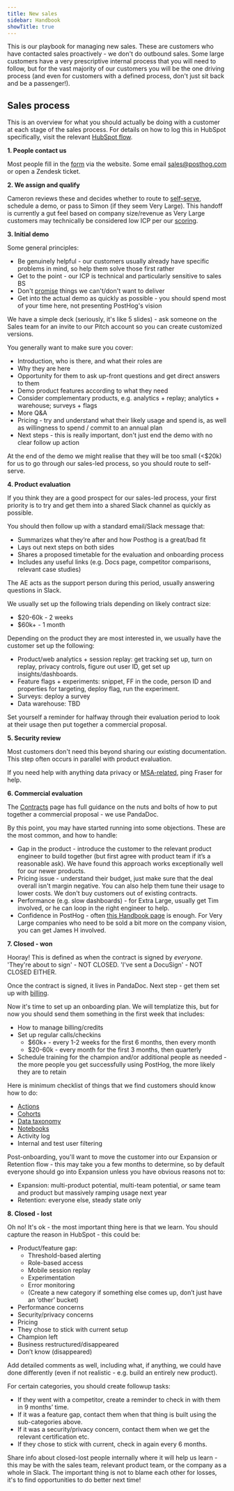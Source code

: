 ```yaml
---
title: New sales
sidebar: Handbook
showTitle: true
---
```


This is our playbook for managing new sales. These are customers who have contacted sales proactively - we don't do outbound sales. Some large customers have a very prescriptive internal process that you will need to follow, but for the vast majority of our customers you will be the one driving process (and even for customers with a defined process, don't just sit back and be a passenger!).

## Sales process

This is an overview for what you should actually be doing with a customer at each stage of the sales process. For details on how to log this in HubSpot specifically, visit the relevant [HubSpot flow](/handbook/growth/sales/crm#inbound-hands-on-pipeline). 

**1. People contact us**

Most people fill in the [form](/talk-to-a-human) via the website. Some email sales@posthog.com or open a Zendesk ticket.

**2. We assign and qualify**

Cameron reviews these and decides whether to route to [self-serve](/handbook/growth/sales/crm#inbound-self-serve-pipeline), schedule a demo, or pass to Simon (if they seem Very Large).  This handoff is currently a gut feel based on company size/revenue as Very Large customers may technically be considered low ICP per our [scoring](/handbook/growth/sales/icp). 

**3. Initial demo**

Some general principles:
- Be genuinely helpful - our customers usually already have specific problems in mind, so help them solve those first rather 
- Get to the point - our ICP is technical and particularly sensitive to sales BS
- Don't [promise](/handbook/growth/sales/overview#enterprise-customers) things we can't/don't want to deliver
- Get into the actual demo as quickly as possible - you should spend most of your time here, not presenting PostHog's vision

We have a simple deck (seriously, it's like 5 slides) - ask someone on the Sales team for an invite to our Pitch account so you can create customized versions. 

You generally want to make sure you cover:

- Introduction, who is there, and what their roles are
- Why they are here
- Opportunity for them to ask up-front questions and get direct answers to them
- Demo product features according to what they need
- Consider complementary products, e.g. analytics + replay; analytics + warehouse; surveys + flags
- More Q&A
- Pricing - try and understand what their likely usage and spend is, as well as willingness to spend / commit to an annual plan
- Next steps - this is really important, don't just end the demo with no clear follow up action

At the end of the demo we might realise that they will be too small (<$20k) for us to go through our sales-led process, so you should route to self-serve. 

**4. Product evaluation**

If you think they are a good prospect for our sales-led process, your first priority is to try and get them into a shared Slack channel as quickly as possible. 

You should then follow up with a standard email/Slack message that:

- Summarizes what they’re after and how Posthog is a great/bad fit
- Lays out next steps on both sides
- Shares a proposed timetable for the evaluation and onboarding process
- Includes any useful links (e.g. Docs page, competitor comparisons, relevant case studies)

The AE acts as the support person during this period, usually answering questions in Slack. 

We usually set up the following trials depending on likely contract size:

- $20-60k - 2 weeks
- $60k+ - 1 month

Depending on the product they are most interested in, we usually have the customer set up the following:

- Product/web analytics + session replay: get tracking set up, turn on replay, privacy controls, figure out user ID, get set up insights/dashboards.
- Feature flags + experiments: snippet, FF in the code, person ID and properties for targeting, deploy flag, run the experiment. 
- Surveys: deploy a survey
- Data warehouse: TBD

Set yourself a reminder for halfway through their evaluation period to look at their usage then put together a commercial proposal. 

**5. Security review**

Most customers don't need this beyond sharing our existing documentation. This step often occurs in parallel with product evaluation.  

If you need help with anything data privacy or [MSA-related](/handbook/growth/sales/contracts), ping Fraser for help. 

**6. Commercial evaluation**

The [Contracts](/handbook/growth/sales/contracts) page has full guidance on the nuts and bolts of how to put together a commercial proposal - we use PandaDoc. 

By this point, you may have started running into some objections. These are the most common, and how to handle:

- Gap in the product - introduce the customer to the relevant product engineer to build together (but first agree with product team if it’s a reasonable ask). We have found this approach works exceptionally well for our newer products. 
- Pricing issue - understand their budget, just make sure that the deal overall isn't margin negative. You can also help them tune their usage to lower costs. We don't buy customers out of existing contracts. 
- Performance (e.g. slow dashboards) - for Extra Large, usually get Tim involved, or he can loop in the right engineer to help. 
- Confidence in PostHog - often [this Handbook page](/handbook/finance) is enough. For Very Large companies who need to be sold a bit more on the company vision, you can get James H involved.

**7. Closed - won**

Hooray! This is defined as when the contract is signed by _everyone_. 'They're about to sign' - NOT CLOSED. 'I've sent a DocuSign' - NOT CLOSED EITHER.  

Once the contract is signed, it lives in PandaDoc. Next step - get them set up with [billing](/handbook/growth/sales/billing). 

Now it's time to set up an onboarding plan. We will templatize this, but for now you should send them something in the first week that includes:

- How to manage billing/credits
- Set up regular calls/checkins
  - $60k+ - every 1-2 weeks for the first 6 months, then every month
  - $20-60k - every month for the first 3 months, then quarterly
- Schedule training for the champion and/or additional people as needed - the more people you get successfully using PostHog, the more likely they are to retain

Here is minimum checklist of things that we find customers should know how to do:
- [Actions](/docs/data/actions)
- [Cohorts](/docs/data/cohorts)
- [Data taxonomy](/docs/data)
- [Notebooks](/docs/notebooks)
- Activity log
- Internal and test user filtering

Post-onboarding, you'll want to move the customer into our Expansion or Retention flow - this may take you a few months to determine, so by default everyone should go into Expansion unless you have obvious reasons not to:
- Expansion: multi-product potential, multi-team potential, _or_ same team and product but massively ramping usage next year
- Retention: everyone else, steady state only

**8. Closed - lost**

Oh no! It's ok - the most important thing here is that we learn. You should capture the reason in HubSpot - this could be:

- Product/feature gap:
  - Threshold-based alerting
  - Role-based access
  - Mobile session replay
  - Experimentation
  - Error monitoring
  - (Create a new category if something else comes up, don’t just have an ‘other’ bucket)
- Performance concerns
- Security/privacy concerns
- Pricing
- They chose to stick with current setup
- Champion left
- Business restructured/disappeared
- Don’t know (disappeared)

Add detailed comments as well, including what, if anything, we could have done differently (even if not realistic - e.g. build an entirely new product). 

For certain categories, you should create followup tasks:
- If they went with a competitor, create a reminder to check in with them in 9 months’ time. 
- If it was a feature gap, contact them when that thing is built using the sub-categories above. 
- If it was a security/privacy concern, contact them when we get the relevant certification etc. 
- If they chose to stick with current, check in again every 6 months. 

Share info about closed-lost people internally where it will help us learn - this may be with the sales team, relevant product team, or the company as a whole in Slack. The important thing is not to blame each other for losses, it's to find opportunities to do better next time!
